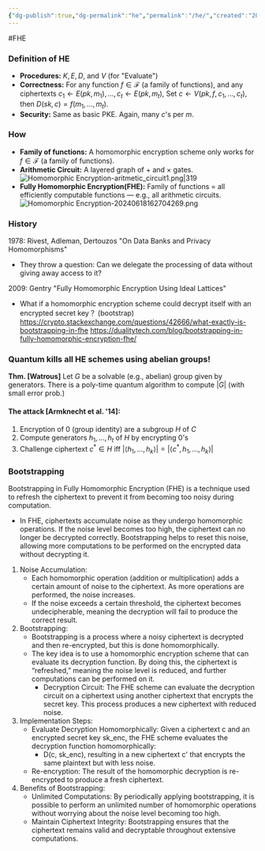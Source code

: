 ```yaml
---
{"dg-publish":true,"dg-permalink":"he","permalink":"/he/","created":"2024-06-16T01:46:43.272+08:00","updated":"2024-06-18T16:57:25.975+08:00"}
---
```



#FHE 
### Definition of HE
- **Procedures:** $K, E, D,$ and $V$ (for "Evaluate")
- **Correctness:** For any function $f \in \mathcal{F}$ (a family of functions), and any ciphertexts $c_1 \leftarrow E(pk, m_1), \ldots, c_t \leftarrow E(pk, m_t)$,
  Set $c \leftarrow V(pk, f, c_1, \ldots, c_t)$, then $D(sk, c) = f(m_1, \ldots, m_t)$.
- **Security:** Same as basic PKE. Again, many $c$'s per $m$.
### How
- **Family of functions:** A homomorphic encryption scheme only works for $f \in \mathcal{F}$ (a family of functions).
- **Arithmetic Circuit:** A layered graph of $+$ and $\times$ gates.![Homomorphic Encryption-aritmetic_circuit1.png|319](/img/user/attachments/Homomorphic%20Encryption-aritmetic_circuit1.png)
- **Fully Homomorphic Encryption(FHE):** Family of functions $=$ all efficiently computable functions — e.g., all arithmetic circuits.
 ![Homomorphic Encryption-20240618162704269.png](/img/user/attachments/Homomorphic%20Encryption-20240618162704269.png)
### History
1978: Rivest, Adleman, Dertouzos "On Data Banks and Privacy Homomorphisms"
- They throw a question: Can we delegate the processing of data without giving away access to it?

2009: Gentry "Fully Homomorphic Encryption Using Ideal Lattices"
- What if a homomorphic encryption scheme could decrypt itself with an encrypted secret key？ (bootstrap)
https://crypto.stackexchange.com/questions/42666/what-exactly-is-bootstrapping-in-fhe
https://dualitytech.com/blog/bootstrapping-in-fully-homomorphic-encryption-fhe/

### Quantum kills all HE schemes using abelian groups!

**Thm. [Watrous]** Let $G$ be a solvable (e.g., abelian) group given by generators. There is a poly-time quantum algorithm to compute $|G|$ (with small error prob.)

#### The attack [Armknecht et al. '14]:
1. Encryption of $0$ (group identity) are a subgroup $H$ of $C$
2. Compute generators $h_1, \ldots, h_t$ of $H$ by encrypting $0$'s
3. Challenge ciphertext $c^* \in H$ iff $|\langle h_1, \ldots, h_k \rangle| = |\langle c^*, h_1, \ldots, h_k \rangle|$

### Bootstrapping
Bootstrapping in Fully Homomorphic Encryption (FHE) is a technique used to refresh the ciphertext to prevent it from becoming too noisy during computation. 
- In FHE, ciphertexts accumulate noise as they undergo homomorphic operations. If the noise level becomes too high, the ciphertext can no longer be decrypted correctly. 
Bootstrapping helps to reset this noise, allowing more computations to be performed on the encrypted data without decrypting it.

1. Noise Accumulation:
	- Each homomorphic operation (addition or multiplication) adds a certain amount of noise to the ciphertext. As more operations are performed, the noise increases.
	- If the noise exceeds a certain threshold, the ciphertext becomes undecipherable, meaning the decryption will fail to produce the correct result.
2. Bootstrapping:
	- Bootstrapping is a process where a noisy ciphertext is decrypted and then re-encrypted, but this is done homomorphically. 
	- The key idea is to use a homomorphic encryption scheme that can evaluate its decryption function. By doing this, the ciphertext is “refreshed,” meaning the noise level is reduced, and further computations can be performed on it.
		- Decryption Circuit: The FHE scheme can evaluate the decryption circuit on a ciphertext using another ciphertext that encrypts the secret key. This process produces a new ciphertext with reduced noise.
3.	Implementation Steps:
	- Evaluate Decryption Homomorphically: Given a ciphertext c and an encrypted secret key sk_enc, the FHE scheme evaluates the decryption function homomorphically:  
		- D(c, sk_enc), resulting in a new ciphertext c' that encrypts the same plaintext but with less noise.
	- Re-encryption: The result of the homomorphic decryption is re-encrypted to produce a fresh ciphertext.
4.	Benefits of Bootstrapping:
	- Unlimited Computations: By periodically applying bootstrapping, it is possible to perform an unlimited number of homomorphic operations without worrying about the noise level becoming too high.
	- Maintain Ciphertext Integrity: Bootstrapping ensures that the ciphertext remains valid and decryptable throughout extensive computations.
